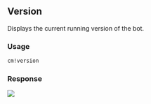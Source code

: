 ## Version

Displays the current running version of the bot.

### Usage
```md
cm!version
```

### Response
![](https://commclassroom.github.io/classroom-monitor-bot/images/version.png)
